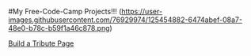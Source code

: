 #My Free-Code-Camp Projects!!!
(https://user-images.githubusercontent.com/76929974/125454882-6474abef-08a7-48e0-b78c-b59f1a46c878.png)


[Build a Tribute Page](https://lakshmikant-2001.github.io/Free-Code-Camp/Tribute-Page.html)
